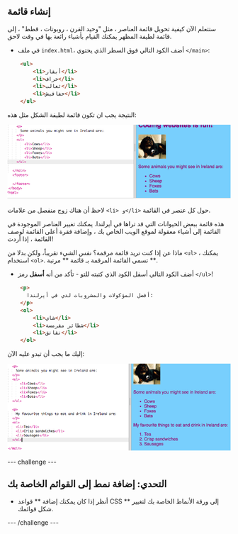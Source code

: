 ## إنشاء قائمة

ستتعلم الآن كيفية تحويل قائمة العناصر ، مثل "وحيد القرن ، روبوتات ، قطط" ، إلى قائمة لطيفة المظهر يمكنك القيام بأشياء رائعة بها في وقت لاحق.

- في ملف `index.html`، أضف الكود التالي فوق السطر الذي يحتوي `</main>`:

```html
    <ul>
        <li>أبقار</li>
        <li>خراف</li>
        <li>ثعالب</li>
        <li>خفافيش</li>
    </ul>
```

النتيجة يجب ان تكون قائمة لطيفة الشكل مثل هذه:

![قائمة غير مرتبة](images/egUnorderedList.png)

لاحظ أن هناك زوج منفصل من علامات `<li> و</li>` حول كل عنصر في القائمة.

هذه قائمة ببعض الحيوانات التي قد تراها في أيرلندا. يمكنك تغيير العناصر الموجودة في القائمة إلى أشياء معقولة لموقع الويب الخاص بك ، وإضافة فقرة أعلى القائمة لوصف القائمة ، إذا أردت!

ماذا عن إذا كنت تريد قائمة مرقمة؟ نفس الشيء تقريباً، ولكن بدلا من `<ul>` ، يمكنك استخدام `<ol>`. تسمى القائمة المرقمة بـ قائمة ** مرتبة **.

- أضف الكود التالي أسفل الكود الذي كتبته للتو - تأكد من أنه **أسفل** رمز `</ul>`!

```html
    <p>
      أفضل المؤكولات والمشروبات لدي في أيرلندا:
    </p>
    <ol>
        <li>شاي</li>
        <li>شطائر مقرمسة</li>
        <li>نقانق</li>
    </ol>
```

إليك ما يجب أن تبدو عليه الآن:

![قائمة مرتبة](images/egOrderedList.png)

\--- challenge \---

## التحدي: إضافة نمط إلى القوائم الخاصة بك

- أنظر إذا كان يمكنك إضافة ** قواعد CSS ** إلى ورقة الأنماط الخاصة بك لتغيير شكل قوائمك.

\--- /challenge \---